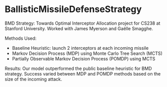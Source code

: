 # BallisticMissileDefenseStrategy
BMD Strategy: Towards Optimal Interceptor Allocation project for CS238 at Stanford University. Worked with James Myerson and Gaëlle Smagghe.

Methods Used:
- Baseline Heuristic: launch 2 interceptors at each incoming missile
- Markov Decision Process (MDP) using Monte Carlo Tree Search (MCTS)
- Partially Observable Markov Decision Process (POMDP) using MCTS

Results:
Our model outperformed the public baseline heuristic for BMD strategy. Success varied between MDP and POMDP methods based on the size of the incoming attack.
